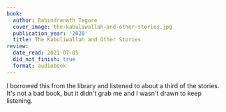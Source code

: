 ```yaml
---
book:
  author: Rabindranath Tagore
  cover_image: the-kabuliwallah-and-other-stories.jpg
  publication_year: '2020'
  title: The Kabuliwallah and Other Stories
review:
  date_read: 2021-07-05
  did_not_finish: true
  format: audiobook
---
```


I borrowed this from the library and listened to about a third of the stories.
It's not a bad book, but it didn't grab me and I wasn't drawn to keep listening.
